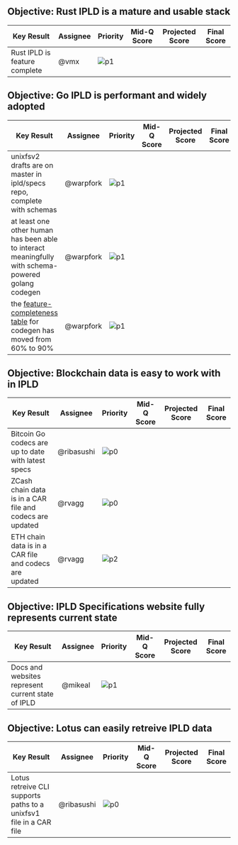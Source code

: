 ## Objective: Rust IPLD is a mature and usable stack

| Key Result | Assignee | Priority | Mid-Q Score | Projected Score | Final Score |
| ---------- | -------- | -------- | ----------- | --------------- | ----------- |
| Rust IPLD is feature complete  | @vmx | ![p1](https://ipfs.io/ipfs/QmV88khHDJEXi7wo6o972MZWY661R9PhrZW6dvpFP6jnMn/p1.svg) | | | |

## Objective: Go IPLD is performant and widely adopted

| Key Result | Assignee | Priority | Mid-Q Score | Projected Score | Final Score |
| ---------- | -------- | -------- | ----------- | --------------- | ----------- |
| unixfsv2 drafts are on master in ipld/specs repo, complete with schemas | @warpfork | ![p1](https://ipfs.io/ipfs/QmV88khHDJEXi7wo6o972MZWY661R9PhrZW6dvpFP6jnMn/p1.svg) | | | |
| at least one other human has been able to interact meaningfully with schema-powered golang codegen | @warpfork | ![p1](https://ipfs.io/ipfs/QmV88khHDJEXi7wo6o972MZWY661R9PhrZW6dvpFP6jnMn/p1.svg) | | | | 
| the [feature-completeness table](https://github.com/ipld/go-ipld-prime/blob/41db59c6c3c06bd7a94636fb72ea4c4d2f6dc8a6/schema/gen/go/README.md#completeness) for codegen has moved from 60% to 90% | @warpfork| ![p1](https://ipfs.io/ipfs/QmV88khHDJEXi7wo6o972MZWY661R9PhrZW6dvpFP6jnMn/p1.svg) | | | |

## Objective: Blockchain data is easy to work with in IPLD

| Key Result | Assignee | Priority | Mid-Q Score | Projected Score | Final Score |
| ---------- | -------- | -------- | ----------- | --------------- | ----------- |
| Bitcoin Go codecs are up to date with latest specs | @ribasushi | ![p0](https://ipfs.io/ipfs/QmV88khHDJEXi7wo6o972MZWY661R9PhrZW6dvpFP6jnMn/p0.svg) | | | |
| ZCash chain data is in a CAR file and codecs are updated | @rvagg | ![p0](https://ipfs.io/ipfs/QmV88khHDJEXi7wo6o972MZWY661R9PhrZW6dvpFP6jnMn/p0.svg) | |  | |
| ETH chain data is in a CAR file and codecs are updated | @rvagg | ![p2](https://ipfs.io/ipfs/QmV88khHDJEXi7wo6o972MZWY661R9PhrZW6dvpFP6jnMn/p2.svg) | | | |

## Objective: IPLD Specifications website fully represents current state

| Key Result | Assignee | Priority | Mid-Q Score | Projected Score | Final Score |
| ---------- | -------- | -------- | ----------- | --------------- | ----------- |
| Docs and websites represent current state of IPLD | @mikeal | ![p1](https://ipfs.io/ipfs/QmV88khHDJEXi7wo6o972MZWY661R9PhrZW6dvpFP6jnMn/p1.svg) | | | |

## Objective: Lotus can easily retreive IPLD data

| Key Result | Assignee | Priority | Mid-Q Score | Projected Score | Final Score |
| ---------- | -------- | -------- | ----------- | --------------- | ----------- |
| Lotus retreive CLI supports paths to a unixfsv1 file in a CAR file | @ribasushi | ![p0](https://ipfs.io/ipfs/QmV88khHDJEXi7wo6o972MZWY661R9PhrZW6dvpFP6jnMn/p0.svg) | | | |
